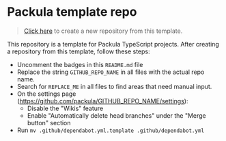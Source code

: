 # Packula template repo

<!-- Uncomment this section

[![Current version][badge-version-image]][badge-version-link]
[![Bundle size][badge-bundle-image]][badge-bundle-link]
[![Build status][badge-build-image]][badge-build-link]
[![Test coverage][badge-coverage-image]][badge-coverage-link]

[badge-build-image]: https://img.shields.io/github/workflow/status/packula/GITHUB_REPO_NAME/CI?style=for-the-badge
[badge-build-link]: https://github.com/packula/GITHUB_REPO_NAME/actions/workflows/ci.yml
[badge-bundle-image]: https://img.shields.io/bundlephobia/minzip/@packula/GITHUB_REPO_NAME?style=for-the-badge
[badge-bundle-link]: https://bundlephobia.com/result?p=@packula/GITHUB_REPO_NAME
[badge-coverage-image]: https://img.shields.io/codecov/c/gh/packula/GITHUB_REPO_NAME?style=for-the-badge
[badge-coverage-link]: https://codecov.io/gh/packula/GITHUB_REPO_NAME
[badge-version-image]: https://img.shields.io/npm/v/@packula/GITHUB_REPO_NAME?label=%40packula%2FGITHUB_REPO_NAME&logo=npm&style=for-the-badge
[badge-version-link]: https://npmjs.com/package/@packula/GITHUB_REPO_NAME

-->

> [Click here](https://github.com/packula/template-repo/generate) to create a new
repository from this template.

This repository is a template for Packula TypeScript projects. After creating a
repository from this template, follow these steps:

- Uncomment the badges in this `README.md` file
- Replace the string `GITHUB_REPO_NAME` in all files with the actual repo name.
- Search for `REPLACE_ME` in all files to find areas that need manual input.
- On the settings page (https://github.com/packula/GITHUB_REPO_NAME/settings):
  - Disable the "Wikis" feature
  - Enable "Automatically delete head branches" under the "Merge button" section
- Run `mv .github/dependabot.yml.template .github/dependabot.yml`
